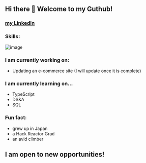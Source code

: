 ## Hi there 👋 Welcome to my Guthub! 

### [my LinkedIn](https://www.linkedin.com/in/kensuke-sakama/)

### Skills:
![image](<img alt="NodeJS" src="https://img.shields.io/badge/node.js%20-%2343853D.svg?&style=for-the-badge&logo=node.js&logoColor=white"/>)

### I am currently working on:
- Updating an e-commerce site (I will update once it is complete)

### I am currently learning on...
- TypeScript
- DS&A
- SQL

### Fun fact:
- grew up in Japan
- a Hack Reactor Grad
- an avid climber

## I am open to new opportunities!

<!--
**KensukeSakama/KensukeSakama** is a ✨ _special_ ✨ repository because its `README.md` (this file) appears on your GitHub profile.

Here are some ideas to get you started:

- 🔭 I’m currently working on ...
- 🌱 I’m currently learning ...
- 👯 I’m looking to collaborate on ...
- 🤔 I’m looking for help with ...
- 💬 Ask me about ...
- 📫 How to reach me: ...
- 😄 Pronouns: ...
- ⚡ Fun fact: ...
-->
